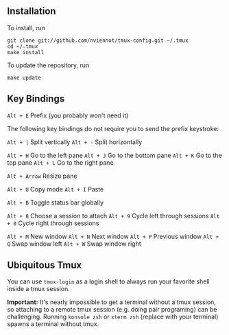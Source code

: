 Installation
------------

To install, run

    git clone git://github.com/nviennot/tmux-config.git ~/.tmux
    cd ~/.tmux
    make install

To update the repository, run

    make update

Key Bindings
-------------

`Alt + E` Prefix (you probably won't need it)

The following key bindings do not require you to send the prefix keystroke:

`Alt + |` Split vertically
`Alt + -` Split horizontally

`Alt + H` Go to the left pane
`Alt + J` Go to the bottom pane
`Alt + K` Go to the top pane
`Alt + L` Go to the right pane

`Alt + Arrow` Resize pane

`Alt + U` Copy mode
`Alt + I` Paste

`Alt + B` Toggle status bar globally

`Alt + 8` Choose a session to attach
`Alt + 9` Cycle left through sessions
`Alt + 0` Cycle right through sessions

`Alt + M` New window
`Alt + N` Next window
`Alt + P` Previous window
`Alt + Q` Swap window left
`Alt + W` Swap window right

Ubiquitous Tmux
----------------

You can use `tmux-login` as a login shell to always run your favorite shell
inside a tmux session.

**Important:** It's nearly impossible to get a terminal without a tmux session,
so attaching to a remote tmux session (e.g. doing pair programing) can be challenging.
Running `konsole zsh` or `xterm zsh` (replace with your terminal) spawns a
terminal without tmux.
